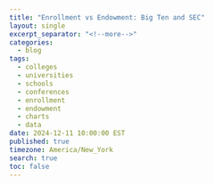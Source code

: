 ```yaml
---
title: "Enrollment vs Endowment: Big Ten and SEC"
layout: single
excerpt_separator: "<!--more-->"
categories:
  - blog
tags:
  - colleges
  - universities
  - schools
  - conferences
  - enrollment
  - endowment
  - charts
  - data
date: 2024-12-11 10:00:00 EST
published: true
timezone: America/New_York
search: true
toc: false
---
```


<script src="https://cdn.plot.ly/plotly-2.20.0.min.js"></script>

<div id="chart" style="width:100%;height:600px;"></div>

<script>
  // Data for SEC and Big Ten schools
  const data = [
    {school: "UCLA", conference: "Big Ten", type: "Public", enrollment: 48.048, endowment: 3.873, color: "lightblue", shape: "circle"},
    {school: "Illinois", conference: "Big Ten", type: "Public", enrollment: 56.403, endowment: 3.38, color: "lightblue", shape: "circle"},
    {school: "Indiana", conference: "Big Ten", type: "Public", enrollment: 47.527, endowment: 3.56, color: "lightblue", shape: "circle"},
    {school: "Iowa", conference: "Big Ten", type: "Public", enrollment: 31.452, endowment: 3.258, color: "lightblue", shape: "circle"},
    {school: "Maryland", conference: "Big Ten", type: "Public", enrollment: 40.813, endowment: 2.1, color: "lightblue", shape: "circle"},
    {school: "Michigan", conference: "Big Ten", type: "Public", enrollment: 52.065, endowment: 17.876, color: "lightblue", shape: "circle"},
    {school: "Michigan State", conference: "Big Ten", type: "Public", enrollment: 51.316, endowment: 4.054, color: "lightblue", shape: "circle"},
    {school: "Minnesota", conference: "Big Ten", type: "Public", enrollment: 54.890, endowment: 5.501, color: "lightblue", shape: "circle"},
    {school: "Nebraska", conference: "Big Ten", type: "Public", enrollment: 23.600, endowment: 2.27, color: "lightblue", shape: "circle"},
    {school: "Northwestern", conference: "Big Ten", type: "Private", enrollment: 22.801, endowment: 13.7, color: "lightblue", shape: "diamond"},
    {school: "Ohio State", conference: "Big Ten", type: "Public", enrollment: 60.046, endowment: 7.384, color: "lightblue", shape: "circle"},
    {school: "Oregon", conference: "Big Ten", type: "Public", enrollment: 23.834, endowment: 1.49, color: "lightblue", shape: "circle"},
    {school: "Penn State", conference: "Big Ten", type: "Public", enrollment: 48.535, endowment: 4.444, color: "lightblue", shape: "circle"},
    {school: "Purdue", conference: "Big Ten", type: "Public", enrollment: 52.211, endowment: 3.79, color: "lightblue", shape: "circle"},
    {school: "Rutgers", conference: "Big Ten", type: "Public", enrollment: 50.617, endowment: 1.99, color: "lightblue", shape: "circle"},
    {school: "USC", conference: "Big Ten", type: "Private", enrollment: 47.147, endowment: 7.463, color: "lightblue", shape: "diamond"},
    {school: "Washington", conference: "Big Ten", type: "Public", enrollment: 60.692, endowment: 4.941, color: "lightblue", shape: "circle"},
    {school: "Wisconsin", conference: "Big Ten", type: "Public", enrollment: 50.662, endowment: 3.838, color: "lightblue", shape: "circle"},
    {school: "Alabama", conference: "SEC", type: "Public", enrollment: 39.623, endowment: 2.09, color: "yellow", shape: "circle"},
    {school: "Arkansas", conference: "SEC", type: "Public", enrollment: 32.140, endowment: 1.527, color: "yellow", shape: "circle"},
    {school: "Auburn", conference: "SEC", type: "Public", enrollment: 33.015, endowment: 1.079, color: "yellow", shape: "circle"},
    {school: "Florida", conference: "SEC", type: "Public", enrollment: 60.489, endowment: 2.337, color: "yellow", shape: "circle"},
    {school: "Georgia", conference: "SEC", type: "Public", enrollment: 40.118, endowment: 1.811, color: "yellow", shape: "circle"},
    {school: "Kentucky", conference: "SEC", type: "Public", enrollment: 33.885, endowment: 2.13, color: "yellow", shape: "circle"},
    {school: "LSU", conference: "SEC", type: "Public", enrollment: 39.419, endowment: 1.06, color: "yellow", shape: "circle"},
    {school: "Ole Miss", conference: "SEC", type: "Public", enrollment: 24.710, endowment: 0.836, color: "yellow", shape: "circle"},
    {school: "Mississippi State", conference: "SEC", type: "Public", enrollment: 22.657, endowment: 0.709, color: "yellow", shape: "circle"},
    {school: "Missouri", conference: "SEC", type: "Public", enrollment: 31.041, endowment: 2.24, color: "yellow", shape: "circle"},
    {school: "Oklahoma", conference: "SEC", type: "Public", enrollment: 32.676, endowment: 1.67, color: "yellow", shape: "circle"},
    {school: "South Carolina", conference: "SEC", type: "Public", enrollment: 36.538, endowment: 0.952, color: "yellow", shape: "circle"},
    {school: "Tennessee", conference: "SEC", type: "Public", enrollment: 36.304, endowment: 1.6, color: "yellow", shape: "circle"},
    {school: "Texas", conference: "SEC", type: "Public", enrollment: 53.082, endowment: 44.97, color: "yellow", shape: "circle"},
    {school: "Texas A&M", conference: "SEC", type: "Public", enrollment: 77.491, endowment: 19.29, color: "yellow", shape: "circle"},
    {school: "Vanderbilt", conference: "SEC", type: "Private", enrollment: 13.456, endowment: 9.684, color: "yellow", shape: "diamond"}
  ];

  const traces = data.map(d => ({
  x: [d.enrollment],
  y: [d.endowment],
  mode: "markers+text",
  marker: {
    size: 10,
    color: d.color,
    symbol: d.shape,
    line: {
      color: "black", // Black outline
      width: 1        // Thin outline
    }
  },
  name: d.school,
  text: [
    `School: ${d.school}<br>Conference: ${d.conference}<br>Enrollment: ${d.enrollment}<br>Endowment: $${d.endowment}B<br>Type: ${d.type}`
  ],  // This provides more detailed information for the tooltip
  textfont: {
    color: d.color,
    size: 10
  },
  textposition: 'top center',  // Keeps the label as just the school name
  hoverinfo: 'text',  // Show the detailed info in the tooltip
}));

// Layout with dark theme customization
const layout = {
  title: {
    text: "Endowment vs. Enrollment",
    font: { color: "#ffffff" }
  },
  xaxis: {
    title: { text: "Enrollment (Thousands)", font: { color: "#ffffff" } },
    tickfont: { color: "#ffffff" },
    gridcolor: "#666666"
  },
  yaxis: {
    title: { text: "Endowment (Billions)", font: { color: "#ffffff" } },
    tickfont: { color: "#ffffff" },
    type: 'log',
    gridcolor: "#666666"
  },
  plot_bgcolor: "#333333",
  paper_bgcolor: "#333333",
  showlegend: false,
  margin: {
    l: 30,
    r: 20,
    t: 20,
    b: 30
  }
};

// Render the chart
Plotly.newPlot("chart", traces, layout);
</script>
